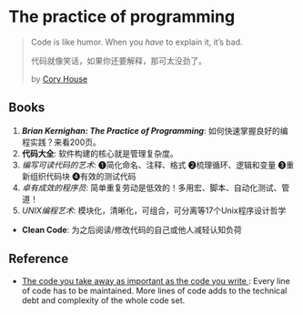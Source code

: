 # The practice of programming 

> Code is like humor. When you *have* to explain it, it’s bad. 
> 
> 代码就像笑话，如果你还要解释，那可太没劲了。
> 
> by [Cory House](https://twitter.com/housecor)



## Books 

1. ***Brian Kernighan: The Practice of Programming***: 如何快速掌握良好的编程实践？来看200页。
1. **代码大全**: 软件构建的核心就是管理复杂度。
1. *编写可读代码的艺术*: ❶简化命名、注释、格式 ❷梳理循环、逻辑和变量 ❸重新组织代码块 ❹有效的测试代码
1. *卓有成效的程序员*: 简单重复劳动是低效的！多用宏、脚本、自动化测试、管道！
1. *UNIX编程艺术*: 模块化，清晰化，可组合，可分离等17个Unix程序设计哲学

* **Clean Code**: 为之后阅读/修改代码的自己或他人减轻认知负荷

## Reference 

- [The code you take away as important as the code you write
](https://medium.com/@TheHosk/the-code-you-take-away-as-important-as-the-code-you-write-d844a55f9cb0): Every line of code has to be maintained. More lines of code adds to the technical debt and complexity of the whole code set.


